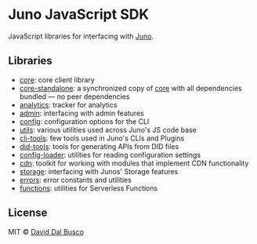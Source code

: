 # Juno JavaScript SDK

JavaScript libraries for interfacing with [Juno].

## Libraries

- [core](/packages/core): core client library
- [core-standalone](/packages/core-standalone): a synchronized copy of [core](/packages/core) with all dependencies bundled — no peer dependencies
- [analytics](/packages/analytics): tracker for analytics
- [admin](/packages/admin): interfacing with admin features
- [config](/packages/config): configuration options for the CLI
- [utils](/packages/utils): various utilities used across Juno's JS code base
- [cli-tools](/packages/cli-tools): few tools used in Juno's CLIs and Plugins
- [did-tools](/packages/cli-tools): tools for generating APIs from DID files
- [config-loader](/packages/config-loader): utilities for reading configuration settings
- [cdn](/packages/console): toolkit for working with modules that implement CDN functionality
- [storage](/packages/storage): interfacing with Junos' Storage features
- [errors](/packages/errors): error constants and utilities
- [functions](/packages/functions): utilities for Serverless Functions

## License

MIT © [David Dal Busco](mailto:david.dalbusco@outlook.com)

[juno]: https://juno.build
